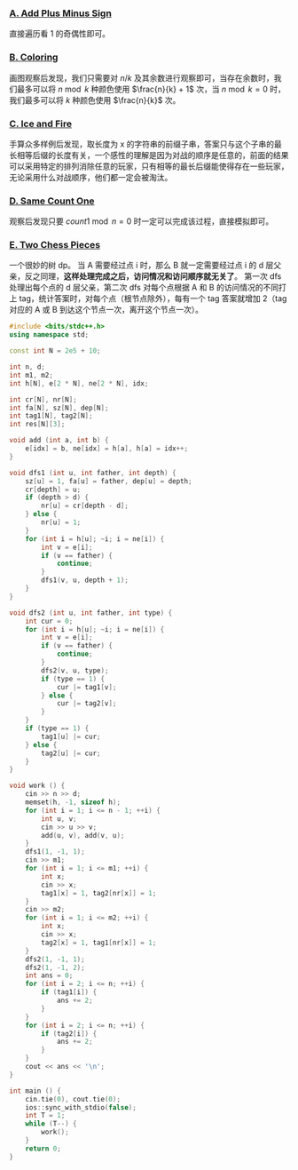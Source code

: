 <head>
    <script src="https://cdn.mathjax.org/mathjax/latest/MathJax.js?config=TeX-AMS-MML_HTMLorMML" type="text/javascript"></script>
    <script type="text/x-mathjax-config">
        MathJax.Hub.Config({
            tex2jax: {
            skipTags: ['script', 'noscript', 'style', 'textarea', 'pre'],
            inlineMath: [['$','$']]
            }
        });
    </script>
</head>

### [A. Add Plus Minus Sign](https://codeforces.com/contest/1774/problem/A)
直接遍历看 1 的奇偶性即可。

### [B. Coloring](https://codeforces.com/contest/1774/problem/B)
画图观察后发现，我们只需要对 $n / k$ 及其余数进行观察即可，当存在余数时，我们最多可以将 $n \bmod k$ 种颜色使用 $\frac{n}{k} + 1$ 次，当 $n \bmod k = 0$ 时，我们最多可以将 $k$ 种颜色使用 $\frac{n}{k}$ 次。

### [C. Ice and Fire](https://codeforces.com/contest/1774/problem/C)
手算众多样例后发现，取长度为 x 的字符串的前缀子串，答案只与这个子串的最长相等后缀的长度有关，一个感性的理解是因为对战的顺序是任意的，前面的结果可以采用特定的排列消除任意的玩家，只有相等的最长后缀能使得存在一些玩家，无论采用什么对战顺序，他们都一定会被淘汰。

### [D. Same Count One](https://codeforces.com/contest/1774/problem/D)
观察后发现只要 $count1 \bmod n = 0$ 时一定可以完成该过程，直接模拟即可。

### [E. Two Chess Pieces](https://codeforces.com/contest/1774/problem/E)
一个很妙的树 dp。
当 A 需要经过点 i 时，那么 B 就一定需要经过点 i 的 d 层父亲，反之同理，**这样处理完成之后，访问情况和访问顺序就无关了**。
第一次 dfs 处理出每个点的 d 层父亲，第二次 dfs 对每个点根据 A 和 B 的访问情况的不同打上 tag，统计答案时，对每个点（根节点除外），每有一个 tag 答案就增加 2（tag 对应的 A 或 B 到达这个节点一次，离开这个节点一次）。
```cpp
#include <bits/stdc++.h>
using namespace std;

const int N = 2e5 + 10;

int n, d;
int m1, m2;
int h[N], e[2 * N], ne[2 * N], idx;

int cr[N], nr[N];
int fa[N], sz[N], dep[N];
int tag1[N], tag2[N];
int res[N][3];

void add (int a, int b) {
    e[idx] = b, ne[idx] = h[a], h[a] = idx++;
}

void dfs1 (int u, int father, int depth) {
    sz[u] = 1, fa[u] = father, dep[u] = depth;
    cr[depth] = u;
    if (depth > d) {
        nr[u] = cr[depth - d];
    } else {
        nr[u] = 1;
    }
    for (int i = h[u]; ~i; i = ne[i]) {
        int v = e[i];
        if (v == father) {
            continue;
        }
        dfs1(v, u, depth + 1);
    }
}

void dfs2 (int u, int father, int type) {
    int cur = 0;
    for (int i = h[u]; ~i; i = ne[i]) {
        int v = e[i];
        if (v == father) {
            continue;
        }
        dfs2(v, u, type);
        if (type == 1) {
            cur |= tag1[v];
        } else {
            cur |= tag2[v];
        }
    }
    if (type == 1) {
        tag1[u] |= cur;
    } else {
        tag2[u] |= cur;
    }
}

void work () {
    cin >> n >> d;
    memset(h, -1, sizeof h);
    for (int i = 1; i <= n - 1; ++i) {
        int u, v;
        cin >> u >> v;
        add(u, v), add(v, u);
    }
    dfs1(1, -1, 1);
    cin >> m1;
    for (int i = 1; i <= m1; ++i) {
        int x;
        cin >> x;
        tag1[x] = 1, tag2[nr[x]] = 1;
    }
    cin >> m2;
    for (int i = 1; i <= m2; ++i) {
        int x;
        cin >> x;
        tag2[x] = 1, tag1[nr[x]] = 1;
    }
    dfs2(1, -1, 1);
    dfs2(1, -1, 2);
    int ans = 0;
    for (int i = 2; i <= n; ++i) {
        if (tag1[i]) {
            ans += 2;
        }
    }
    for (int i = 2; i <= n; ++i) {
        if (tag2[i]) {
            ans += 2;
        }
    }
    cout << ans << '\n';
}

int main () {
    cin.tie(0), cout.tie(0);
    ios::sync_with_stdio(false);
    int T = 1;
    while (T--) {
        work();
    }
    return 0;
}
```